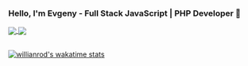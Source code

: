 ### Hello, I'm Evgeny - Full Stack JavaScript | PHP Developer 👋

<a href="https://github.com/anuraghazra/github-readme-stats">
  <img align="center" src="https://github-readme-stats.vercel.app/api/pin/?username=anuraghazra&repo=github-readme-stats](https://github-readme-stats.vercel.app/api?username=etulikov&hide=prs&&count_private=true&include_all_commits=true&show_icons=true&theme=vue)" />
</a>
<a href="https://github.com/anuraghazra/convoychat">
  <img align="center" src="https://github-readme-stats.vercel.app/api/pin/?username=anuraghazra&repo=convoychat](https://github-readme-stats.vercel.app/api/top-langs/?username=etulikov&layout=compact)" />
</a>
<br />
<br />

[![willianrod's wakatime stats](https://github-readme-stats.vercel.app/api/wakatime?username=etulikov)](https://github.com/anuraghazra/github-readme-stats)
